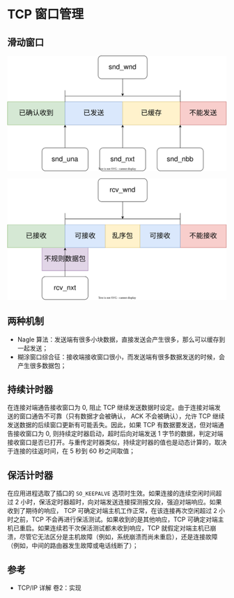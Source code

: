 # TCP 窗口管理

## 滑动窗口

![](./images/tcp_send.drawio.svg)

![](./images/tcp_recv.drawio.svg)

## 两种机制

- Nagle 算法：发送端有很多小块数据，直接发送会产生很多，那么可以缓存到一起发送；
- 糊涂窗口综合征：接收端接收窗口很小，而发送端有很多数据发送的时候，会产生很多数据包；

## 持续计时器

在连接对端通告接收窗口为 0, 阻止 TCP 继续发送数据时设定。由于连接对端发送的窗口通告不可靠（只有数据才会被确认， ACK 不会被确认），允许 TCP 继续发送数据的后续窗口更新有可能丢失。因此，如果 TCP 有数据要发送，但对端通告接收窗口为 0, 则持续定时器启动，超时后向对端发送 1 字节的数据，判定对端接收窗口是否已打开。与重传定时器类似，持续定时器的值也是动态计算的，取决于连接的往返时间，在 5 秒到 60 秒之间取值；

## 保活计时器

在应用进程选取了插口的 `SO_KEEPALVE` 选项时生效。如果连接的连续空闲时间超过 2 小时，保活定时器超时，向对端发送连接探测报文段，强迫对端响应。如果收到了期待的响应， TCP 可确定对端主机工作正常，在该连接再次空闲超过 2 小时之前，TCP 不会再进行保活测试。如果收到的是其他响应，TCP 可确定对端主机已重启。如果连续若干次保活测试都未收到响应，TCP 就假定对端主机已崩溃，尽管它无法区分是主机故障（例如，系统崩溃而尚未重启），还是连接故障（例如，中间的路由器发生故障或电话线断了）；

## 参考

- TCP/IP 详解 卷2：实现
